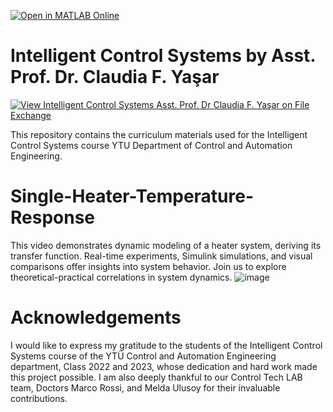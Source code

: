 [![Open in MATLAB Online](https://www.mathworks.com/images/responsive/global/open-in-matlab-online.svg)](https://matlab.mathworks.com/open/github/v1?repo=ClaudiaYasar/IntelligentControl&file=https://github.com/ClaudiaYasar/IntelligentControl/tree/main&line=1)

# Intelligent Control Systems  by Asst. Prof. Dr. Claudia F. Yaşar
[![View Intelligent Control Systems Asst. Prof. Dr Claudia F. Yaşar on File Exchange](https://www.mathworks.com/matlabcentral/images/matlab-file-exchange.svg)](https://www.mathworks.com/matlabcentral/fileexchange/132303-intelligent-control-systems-asst-prof-dr-claudia-f-yasar)

This repository contains the curriculum materials used for the Intelligent Control Systems course YTU Department of Control and Automation Engineering.
# Single-Heater-Temperature-Response    

This video demonstrates dynamic modeling of a heater system, deriving its transfer function. Real-time experiments, Simulink simulations, and visual comparisons offer insights into system behavior. Join us to explore theoretical-practical correlations in system dynamics.
![image](https://github.com/ClaudiaYasar/Single-Heater-Response/assets/132692602/d40853a3-f6ae-4d14-a92b-e8dc738f2f0f)
# Acknowledgements
I would like to express my gratitude to the students of the Intelligent Control Systems course of the YTÜ Control and Automation Engineering department, Class 2022 and 2023, whose dedication and hard work made this project possible. I am also deeply thankful to our Control Tech LAB team, Doctors Marco Rossi, and Melda Ulusoy for their invaluable contributions.
